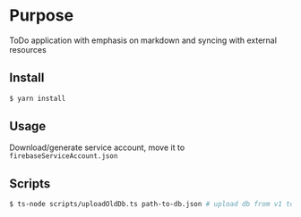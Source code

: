 # Purpose

ToDo application with emphasis on markdown and syncing with external resources

## Install

```sh
$ yarn install
```

## Usage

Download/generate service account, move it to `firebaseServiceAccount.json`

## Scripts

```sh
$ ts-node scripts/uploadOldDb.ts path-to-db.json # upload db from v1 to firestore
```
